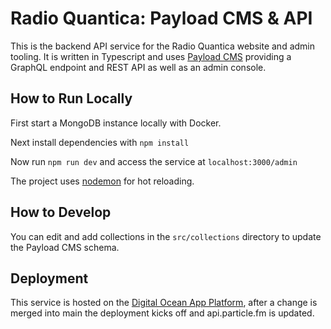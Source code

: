 # Radio Quantica: Payload CMS & API

This is the backend API service for the Radio Quantica website and admin
tooling. It is written in Typescript and uses
[Payload CMS](https://payloadcms.com/) providing a GraphQL endpoint and REST API
as well as an admin console.

## How to Run Locally

First start a MongoDB instance locally with Docker.

Next install dependencies with `npm install`

Now run `npm run dev` and access the service at `localhost:3000/admin`

The project uses [nodemon](https://github.com/remy/nodemon) for hot reloading.

## How to Develop

You can edit and add collections in the `src/collections` directory to update
the Payload CMS schema.

## Deployment

This service is hosted on the
[Digital Ocean App Platform](https://docs.digitalocean.com/products/app-platform/),
after a change is merged into main the deployment kicks off and api.particle.fm
is updated.
